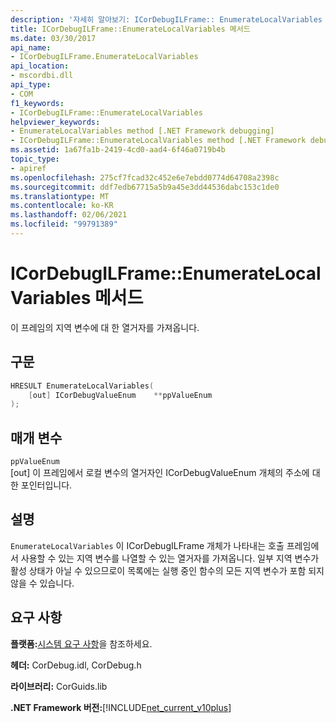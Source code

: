 ```yaml
---
description: '자세히 알아보기: ICorDebugILFrame:: EnumerateLocalVariables 메서드'
title: ICorDebugILFrame::EnumerateLocalVariables 메서드
ms.date: 03/30/2017
api_name:
- ICorDebugILFrame.EnumerateLocalVariables
api_location:
- mscordbi.dll
api_type:
- COM
f1_keywords:
- ICorDebugILFrame::EnumerateLocalVariables
helpviewer_keywords:
- EnumerateLocalVariables method [.NET Framework debugging]
- ICorDebugILFrame::EnumerateLocalVariables method [.NET Framework debugging]
ms.assetid: 1a67fa1b-2419-4cd0-aad4-6f46a0719b4b
topic_type:
- apiref
ms.openlocfilehash: 275cf7fcad32c452e6e7ebdd0774d64708a2398c
ms.sourcegitcommit: ddf7edb67715a5b9a45e3dd44536dabc153c1de0
ms.translationtype: MT
ms.contentlocale: ko-KR
ms.lasthandoff: 02/06/2021
ms.locfileid: "99791389"
---
```

# <a name="icordebugilframeenumeratelocalvariables-method"></a>ICorDebugILFrame::EnumerateLocalVariables 메서드

이 프레임의 지역 변수에 대 한 열거자를 가져옵니다.  
  
## <a name="syntax"></a>구문  
  
```cpp  
HRESULT EnumerateLocalVariables(
    [out] ICorDebugValueEnum    **ppValueEnum  
);  
```  
  
## <a name="parameters"></a>매개 변수  

 `ppValueEnum`  
 [out] 이 프레임에서 로컬 변수의 열거자인 ICorDebugValueEnum 개체의 주소에 대한 포인터입니다.  
  
## <a name="remarks"></a>설명  

 `EnumerateLocalVariables` 이 ICorDebugILFrame 개체가 나타내는 호출 프레임에서 사용할 수 있는 지역 변수를 나열할 수 있는 열거자를 가져옵니다. 일부 지역 변수가 활성 상태가 아닐 수 있으므로이 목록에는 실행 중인 함수의 모든 지역 변수가 포함 되지 않을 수 있습니다.  
  
## <a name="requirements"></a>요구 사항  

 **플랫폼:**[시스템 요구 사항](../../get-started/system-requirements.md)을 참조하세요.  
  
 **헤더:** CorDebug.idl, CorDebug.h  
  
 **라이브러리:** CorGuids.lib  
  
 **.NET Framework 버전:**[!INCLUDE[net_current_v10plus](../../../../includes/net-current-v10plus-md.md)]
